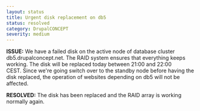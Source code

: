 ```yaml
---
layout: status
title: Urgent disk replacement on db5
status: resolved
category: DrupalCONCEPT
severity: medium
---
```

<p><strong>ISSUE:</strong> We have a failed disk on the active node of database cluster db5.drupalconcept.net. The RAID system ensures that everything keeps working. The disk will be replaced today between 21:00 and 22:00 CEST.&nbsp;Since we're going switch over to the standby node before having the disk replaced, the operation of websites depending on db5 will not be affected.</p>
<p><strong>RESOLVED:</strong> The disk has been replaced and the RAID array is working normally again.</p>
